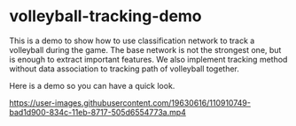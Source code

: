 # volleyball-tracking-demo

This is a demo to show how to use classification network to track a volleyball during the game. The base network is not the strongest one, but is enough to extract important features. We also implement tracking method without data association to tracking path of volleyball together.

Here is a demo so you can have a quick look.


https://user-images.githubusercontent.com/19630616/110910749-bad1d900-834c-11eb-8717-505d6554773a.mp4

